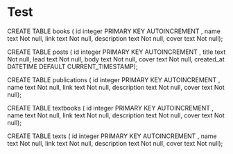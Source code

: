 # Test

CREATE TABLE books (
id integer PRIMARY KEY AUTOINCREMENT ,
name text Not null,
link text Not null,
description text Not null,
cover text Not null);

CREATE TABLE posts (
id integer PRIMARY KEY AUTOINCREMENT ,
title text Not null,
lead text Not null,
body text Not null,
cover text Not null,
created_at DATETIME DEFAULT CURRENT_TIMESTAMP);

CREATE TABLE publications (
id integer PRIMARY KEY AUTOINCREMENT ,
name text Not null,
link text Not null,
description text Not null,
cover text Not null);

CREATE TABLE textbooks (
id integer PRIMARY KEY AUTOINCREMENT ,
name text Not null,
link text Not null,
description text Not null,
cover text Not null);

CREATE TABLE texts (
id integer PRIMARY KEY AUTOINCREMENT ,
name text Not null,
link text Not null,
description text Not null,
cover text Not null);
